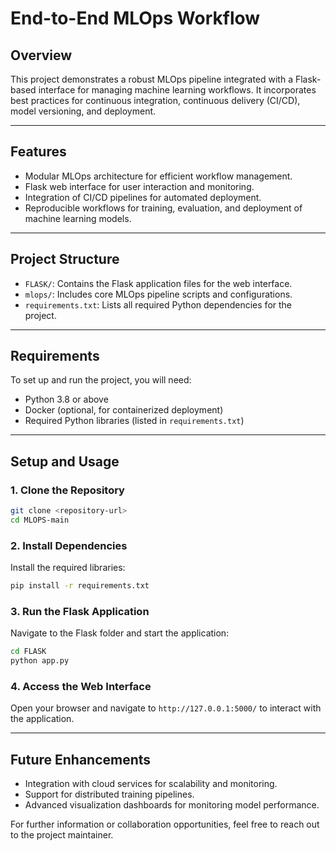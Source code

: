 # End-to-End MLOps Workflow

## Overview
This project demonstrates a robust MLOps pipeline integrated with a Flask-based interface for managing machine learning workflows. It incorporates best practices for continuous integration, continuous delivery (CI/CD), model versioning, and deployment.

---

## Features
- Modular MLOps architecture for efficient workflow management.
- Flask web interface for user interaction and monitoring.
- Integration of CI/CD pipelines for automated deployment.
- Reproducible workflows for training, evaluation, and deployment of machine learning models.

---

## Project Structure
- `FLASK/`: Contains the Flask application files for the web interface.
- `mlops/`: Includes core MLOps pipeline scripts and configurations.
- `requirements.txt`: Lists all required Python dependencies for the project.

---

## Requirements
To set up and run the project, you will need:
- Python 3.8 or above
- Docker (optional, for containerized deployment)
- Required Python libraries (listed in `requirements.txt`)

---

## Setup and Usage

### 1. Clone the Repository
```bash
git clone <repository-url>
cd MLOPS-main
```

### 2. Install Dependencies
Install the required libraries:
```bash
pip install -r requirements.txt
```

### 3. Run the Flask Application
Navigate to the Flask folder and start the application:
```bash
cd FLASK
python app.py
```

### 4. Access the Web Interface
Open your browser and navigate to `http://127.0.0.1:5000/` to interact with the application.

---

## Future Enhancements
- Integration with cloud services for scalability and monitoring.
- Support for distributed training pipelines.
- Advanced visualization dashboards for monitoring model performance.

For further information or collaboration opportunities, feel free to reach out to the project maintainer.

